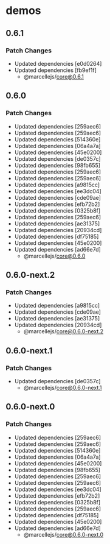 # demos

## 0.6.1

### Patch Changes

- Updated dependencies [e0d0264]
- Updated dependencies [fb9ef1f]
  - @marcellejs/core@0.6.1

## 0.6.0

### Patch Changes

- Updated dependencies [259aec6]
- Updated dependencies [259aec6]
- Updated dependencies [514360e]
- Updated dependencies [06a4a7a]
- Updated dependencies [45e0200]
- Updated dependencies [de0357c]
- Updated dependencies [98fb655]
- Updated dependencies [259aec6]
- Updated dependencies [259aec6]
- Updated dependencies [a9815cc]
- Updated dependencies [ee3dc04]
- Updated dependencies [cde09ae]
- Updated dependencies [efb72b2]
- Updated dependencies [0325b8f]
- Updated dependencies [259aec6]
- Updated dependencies [ae31375]
- Updated dependencies [20934cd]
- Updated dependencies [df75185]
- Updated dependencies [45e0200]
- Updated dependencies [ad66e7d]
  - @marcellejs/core@0.6.0

## 0.6.0-next.2

### Patch Changes

- Updated dependencies [a9815cc]
- Updated dependencies [cde09ae]
- Updated dependencies [ae31375]
- Updated dependencies [20934cd]
  - @marcellejs/core@0.6.0-next.2

## 0.6.0-next.1

### Patch Changes

- Updated dependencies [de0357c]
  - @marcellejs/core@0.6.0-next.1

## 0.6.0-next.0

### Patch Changes

- Updated dependencies [259aec6]
- Updated dependencies [259aec6]
- Updated dependencies [514360e]
- Updated dependencies [06a4a7a]
- Updated dependencies [45e0200]
- Updated dependencies [98fb655]
- Updated dependencies [259aec6]
- Updated dependencies [259aec6]
- Updated dependencies [ee3dc04]
- Updated dependencies [efb72b2]
- Updated dependencies [0325b8f]
- Updated dependencies [259aec6]
- Updated dependencies [df75185]
- Updated dependencies [45e0200]
- Updated dependencies [ad66e7d]
  - @marcellejs/core@0.6.0-next.0
